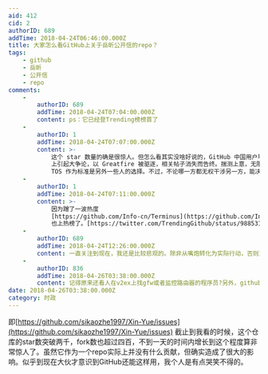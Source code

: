 ```yaml
---
aid: 412
cid: 2
authorID: 689
addTime: 2018-04-24T06:46:00.000Z
title: 大家怎么看GitHub上关于岳昕公开信的repo？
tags:
    - github
    - 岳昕
    - 公开信
    - repo
comments:
    -
        authorID: 689
        addTime: 2018-04-24T07:04:00.000Z
        content: ps：它已经登Trending榜榜首了
    -
        authorID: 1
        addTime: 2018-04-24T07:07:00.000Z
        content: >-
            这个 star 数量的确是很惊人。但怎么看其实没啥好说的，GitHub 中国用户早就走向了分裂，早年 GreatFire 就在 v2ex
            上引起大争论，以 Greatfire 被驱逐，相关帖子消失而告终。揣测上意，无限退让，是一些人的选择；坚决以 GitHub 自身的
            TOS 作为标准是另外一些人的选择。不过，不论哪一方都无权干涉另一方，能决定事情走向的是相关部门和 GitHub 的选择。
    -
        authorID: 1
        addTime: 2018-04-24T07:11:00.000Z
        content: >-
            因为蹭了一波热度
            [https://github.com/Info-cn/Terminus](https://github.com/Info-cn/Terminus)
            也上热榜了。[https://twitter.com/TrendingGithub/status/988531511694626816](https://twitter.com/TrendingGithub/status/988531511694626816)
    -
        authorID: 689
        addTime: 2018-04-24T12:26:00.000Z
        content: 一直关注到现在，我还是比较悲观的。除非从嘴炮转化为实际行动，否则对当局来说还是不痛不痒啊。
    -
        authorID: 836
        addTime: 2018-04-26T03:38:00.000Z
        content: 记得原来还看人在v2ex上找gfw或者监控路由器的程序员?另外，github要就因为这个被墙，可以拿去混沌大会说事了吧
date: 2018-04-26T03:38:00.000Z
category: 时政
---
```


即[https://github.com/sikaozhe1997/Xin-Yue/issues](https://github.com/sikaozhe1997/Xin-Yue/issues) 截止到我看的时候，这个仓库的star数突破两千，fork数也超过四百，不到一天的时间内增长到这个程度算非常惊人了。虽然它作为一个repo实际上并没有什么贡献，但确实造成了很大的影响。似乎到现在大伙才意识到GitHub还能这样用，我个人是有点哭笑不得的。
